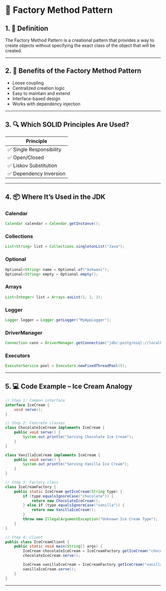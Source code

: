 
# 🎥 Factory Method Pattern

## 1. 🎯 Definition

The Factory Method Pattern is a creational pattern that provides a way to create objects without specifying the exact class of the object that will be created.

---

## 2. 🌟 Benefits of the Factory Method Pattern

- Loose coupling
- Centralized creation logic
- Easy to maintain and extend
- Interface-based design
- Works with dependency injection
---

## 3. 🔍 Which SOLID Principles Are Used?

| Principle |
|----------|
| ✅ Single Responsibility |
| ✅ Open/Closed |
| ✅ Liskov Substitution |
| ✅ Dependency Inversion |

---

## 4. 📦 Where It’s Used in the JDK

### Calendar

```java
Calendar calendar = Calendar.getInstance();
```

### Collections

```java
List<String> list = Collections.singletonList("Java");
```

### Optional

```java
Optional<String> name = Optional.of("Ashwani");
Optional<String> empty = Optional.empty();
```

### Arrays

```java
List<Integer> list = Arrays.asList(1, 2, 3);
```

### Logger

```java
Logger logger = Logger.getLogger("MyAppLogger");
```

### DriverManager

```java
Connection conn = DriverManager.getConnection("jdbc:postgresql://localhost:5432/mydb", "user", "password");
```

### Executors

```java
ExecutorService pool = Executors.newFixedThreadPool(5);
```

---

## 5. 💻 Code Example – Ice Cream Analogy

```java
// Step 1: Common interface
interface IceCream {
    void serve();
}

// Step 2: Concrete classes
class ChocolateIceCream implements IceCream {
    public void serve() {
        System.out.println("Serving Chocolate Ice Cream");
    }
}

class VanillaIceCream implements IceCream {
    public void serve() {
        System.out.println("Serving Vanilla Ice Cream");
    }
}

// Step 3: Factory class
class IceCreamFactory {
    public static IceCream getIceCream(String type) {
        if (type.equalsIgnoreCase("chocolate")) {
            return new ChocolateIceCream();
        } else if (type.equalsIgnoreCase("vanilla")) {
            return new VanillaIceCream();
        }
        throw new IllegalArgumentException("Unknown Ice Cream Type");
    }
}

// Step 4: Client
public class IceCreamClient {
    public static void main(String[] args) {
        IceCream chocolateIceCream = IceCreamFactory.getIceCream("chocolate");
        chocolateIceCream.serve();

        IceCream vanillaIceCream = IceCreamFactory.getIceCream("vanilla");
        vanillaIceCream.serve();
    }
}
```

---
